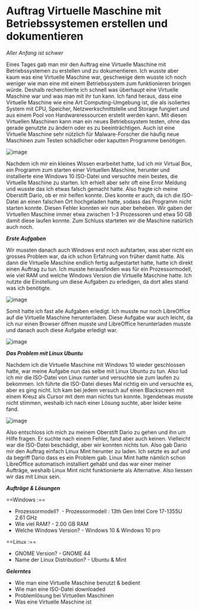 # Auftrag Virtuelle Maschine mit Betriebssystemen erstellen und dokumentieren

*Aller Anfang ist schwer*

Eines Tages gab man mir den Auftrag eine Virtuelle Maschine mit Betriebssystemen zu erstellen und zu dokumentieren. Ich wusste aber kaum was eine Virtuelle Maschine war, geschweige dem wusste ich noch weniger wie man eine mit einem Betriebssystem zum funktionieren bringen würde. Deshalb recherchierte ich schnell was überhaupt eine Virtuelle Maschine war und was man mit ihr tun kann. Ich fand heraus, dass eine Virtuelle Maschine wie eine Art Computing-Umgebung ist, die als isoliertes System mit CPU, Speicher, Netzwerkschnittstelle und Storage fungiert und aus einem Pool von Hardwareressourcen erstellt werden kann. Mit diesen Virtuellen Maschinen kann man ein neues Betriebssystem testen, ohne das gerade genutzte zu ändern oder es zu beeinträchtigen. Auch ist eine Virtuelle Maschine sehr nützlich für Malware-Forscher die häufig neue Maschinen zum Testen schädlicher oder kaputten Programme benötigen. 


![image](https://github.com/user-attachments/assets/69f64b69-4a45-4d6d-9dc4-7dd8e4a775cf)



Nachdem ich mir ein kleines Wissen erarbeitet hatte, lud ich mir Virtual Box, ein Programm zum starten einer Virtuellen Maschine, herunter und installierte eine Windows 10 ISO-Datei und versuchte mein bestes, die Virtuelle Maschine zu starten. Ich erhielt aber sehr oft eine Error Meldung und wusste das ich etwas falsch gemacht hatte. Also fragte ich meine Oberstift Dario, ob er mir helfen konnte. Dies konnte er auch, da ich die ISO-Datei an einen falschen Ort hochgeladen hatte, sodass das Programm nicht starten konnte. Diesen Fehler konnten wir nun aber beheben. Wir gaben der Virtuellen Maschine immer etwa zwischen 1-3 Prozessoren und etwa 50 GB damit diese laufen konnte. Zum Schluss starteten wir die Maschine natürlich auch noch.


***Erste Aufgaben*** 

Wir mussten danach auch Windows erst noch aufstarten, was aber nicht ein grosses Problem war, da ich schon Erfahrung von früher damit hatte. Als dann die Virtuelle Maschine endlich fertig aufgestartet hatte, hatte ich direkt einen Auftrag zu tun. Ich musste herausfinden was für ein Prozessormodell, wie viel RAM und welche Windows Version die Virtuelle Maschine hatte. Ich nutzte die Einstellung um diese Aufgaben zu erledigen, da dort alles stand was ich benötigte. 


![image](https://github.com/user-attachments/assets/d228fc21-00ae-46c1-89b2-16f47bcb946c)



Somit hatte ich fast alle Aufgaben erledigt. Ich musste nur noch LibreOffice auf die Virtuelle Maschine herunterladen. Diese Aufgabe war auch leicht, da ich nur einen Browser öffnen musste und LibreOffice herunterladen musste und danach auch diese Aufgabe erledigt war.

![image](https://github.com/user-attachments/assets/ef24e487-26f9-4f12-9cbf-b8db0ea38618)






***Das Problem mit Linux Ubuntu***

Nachdem ich die Virtuelle Maschine mit Windows 10 wieder geschlossen hatte, war meine Aufgabe nun das selbe mit Linux Ubuntu zu tun. Also lud ich mir die ISO-Datei von Linux runter und versuchte sie zum laufen zu bekommen. Ich führte die ISO-Datei dieses Mal richtig ein und versuchte es, aber es ging nicht. Ich kam bei jedem versuch auf einen Blackscreen mit einem Kreuz als Cursor mit dem man nichts tun konnte. Irgendetwas musste nicht stimmen, weshalb ich nach einer Lösung suchte, aber leider keine fand.

![image](https://github.com/user-attachments/assets/f9745ba1-2cb3-4b99-9919-eeaf70dd6dee)



Also entschloss ich mich zu meinem Oberstift Dario zu gehen und ihn um Hilfe fragen. Er suchte nach einem Fehler, fand aber auch keinen. Vielleicht war die ISO-Datei beschädigt, aber wir konnten nichts tun. Also gab Dario mir den Auftrag einfach Linux Mint herunter zu laden. Ich setzte es auf und da begriff Dario dass es ein Problem gab. Linux Mint hatte nämlich schon LibreOffice automatisch installiert gehabt und das war einer meiner Aufträge, weshalb Linux Mint nicht funktionierte als Alternative. Also liessen wir das mit Linux sein.



***Aufträge & Lösungen***

==Windows :== 

- Prozessormodell?  -  Prozessormodell : 13th Gen Intel Core 17-1355U 2.61 GHz
- Wie viel RAM?  -  2.00 GB RAM
- Welche Windows Version?   -   Windows 10 & Windows 10 pro

==Linux :== 

- GNOME Version?   -   GNOME 44
- Name der Linux Distribution?   -   Ubuntu & Mint 


***Gelerntes*** 

- Wie man eine Virtuelle Maschine benutzt & bedient
- Wie man eine ISO-Datei downloaded
- Problemlösung bei Virtuellen Maschinen
- Was eine Virtuelle Maschine ist

